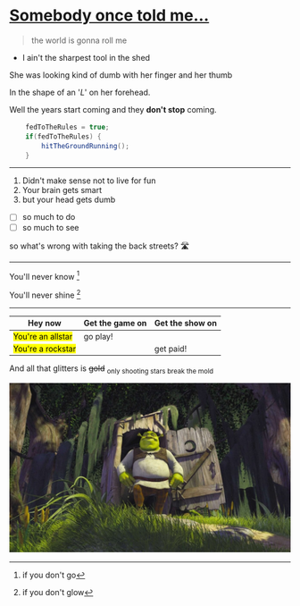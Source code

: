# [Somebody once told me...](https://www.youtube.com/watch?v=L_jWHffIx5E) 

> the world is gonna roll me

- I ain't the sharpest tool in the shed

She was looking kind of dumb with her finger and her thumb

In the shape of an '*L*' on her forehead.

Well the years start coming and they **don't stop** coming.

```java
    fedToTheRules = true;
    if(fedToTheRules) {
        hitTheGroundRunning();
    }
```

---

1. Didn't make sense not to live for fun
2. Your brain gets smart
3. but your head gets dumb

- [ ] so much to do
- [ ] so much to see

so what's wrong with taking the back streets? 🛣️

---

You'll never know [^1]

You'll never shine [^2]

[^1]: if you don't go

[^2]: if you don't glow

---

| Hey now | Get the game on | Get the show on|
| ----------- | ----------- | ---------------|
| <mark>You're an allstar</mark> | go play! ||
| <mark>You're a rockstar</mark> || get paid!|

And all that glitters is ~~gold~~ <sub>only shooting stars break the mold</sub>

![Shrek is proud](assets/images/shrek.jpg "Shrek")